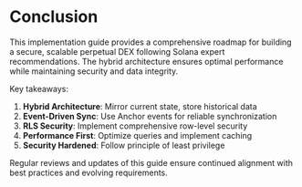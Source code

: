 # Conclusion

This implementation guide provides a comprehensive roadmap for building a secure, scalable perpetual DEX following Solana expert recommendations. The hybrid architecture ensures optimal performance while maintaining security and data integrity.

Key takeaways:
1. **Hybrid Architecture**: Mirror current state, store historical data
2. **Event-Driven Sync**: Use Anchor events for reliable synchronization
3. **RLS Security**: Implement comprehensive row-level security
4. **Performance First**: Optimize queries and implement caching
5. **Security Hardened**: Follow principle of least privilege

Regular reviews and updates of this guide ensure continued alignment with best practices and evolving requirements.
